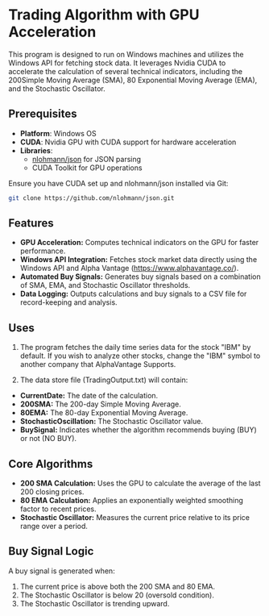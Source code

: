 # Trading Algorithm with GPU Acceleration

This program is designed to run on Windows machines and utilizes the Windows API for fetching stock data. It leverages Nvidia CUDA to accelerate the calculation of several technical indicators, including the 200Simple Moving Average (SMA), 80 Exponential Moving Average (EMA), and the Stochastic Oscillator.

## Prerequisites

- **Platform**: Windows OS
- **CUDA**: Nvidia GPU with CUDA support for hardware acceleration
- **Libraries**:
    - [nlohmann/json](https://github.com/nlohmann/json) for JSON parsing
    - CUDA Toolkit for GPU operations

Ensure you have CUDA set up and nlohmann/json installed via Git:

```bash
git clone https://github.com/nlohmann/json.git
```

## Features
- **GPU Acceleration:** Computes technical indicators on the GPU for faster performance.
- **Windows API Integration:** Fetches stock market data directly using the Windows API and Alpha Vantage (https://www.alphavantage.co/).
- **Automated Buy Signals:** Generates buy signals based on a combination of SMA, EMA, and Stochastic Oscillator thresholds.
- **Data Logging:** Outputs calculations and buy signals to a CSV file for record-keeping and analysis.

## Uses
1. The program fetches the daily time series data for the stock "IBM" by default. If you wish to analyze other stocks, change the "IBM" symbol to another company that AlphaVantage Supports.

2. The data store file (TradingOutput.txt) will contain:
- **CurrentDate:** The date of the calculation.
- **200SMA:** The 200-day Simple Moving Average.
- **80EMA:** The 80-day Exponential Moving Average.
- **StochasticOscillation:** The Stochastic Oscillator value.
- **BuySignal:** Indicates whether the algorithm recommends buying (BUY) or not (NO BUY).

## Core Algorithms
- **200 SMA Calculation:** Uses the GPU to calculate the average of the last 200 closing prices.
- **80 EMA Calculation:** Applies an exponentially weighted smoothing factor to recent prices.
- **Stochastic Oscillator:** Measures the current price relative to its price range over a period.

## Buy Signal Logic
A buy signal is generated when:
1. The current price is above both the 200 SMA and 80 EMA.
2. The Stochastic Oscillator is below 20 (oversold condition).
3. The Stochastic Oscillator is trending upward.


